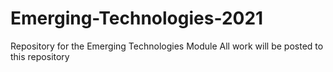 # Emerging-Technologies-2021
Repository for the Emerging Technologies Module
All work will be posted to this repository 
